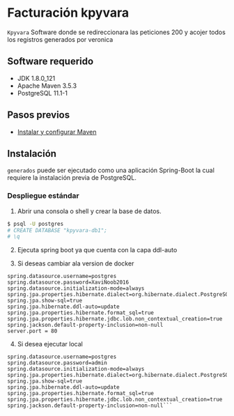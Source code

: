# Facturación kpyvara
`Kpyvara` Software donde se redireccionara las peticiones 200 y acojer todos los registros generados por veronica 

## Software requerido
- JDK 1.8.0_121
- Apache Maven 3.5.3
- PostgreSQL 11.1-1

## Pasos previos
- [Instalar y configurar Maven](https://www.mkyong.com/maven/how-to-install-maven-in-windows/)
## Instalación
`generados` puede ser ejecutado como una aplicación Spring-Boot la cual requiere la instalación previa de PostgreSQL.

### Despliegue estándar

1. Abrir una consola o shell y crear la base de datos.
```bash
$ psql -U postgres
# CREATE DATABASE "kpyvara-db1";
# \q
```
2. Ejecuta spring boot ya que cuenta con la capa ddl-auto

3. Si deseas cambiar ala version de docker 


```spring.datasource.url=jdbc:postgresql://dbpostgresql-db/facturacion-api
spring.datasource.username=postgres
spring.datasource.password=XaviNoob2016
spring.datasource.initialization-mode=always
spring.jpa.properties.hibernate.dialect=org.hibernate.dialect.PostgreSQLDialect
spring.jpa.show-sql=true 
spring.jpa.hibernate.ddl-auto=update
spring.jpa.properties.hibernate.format_sql=true
spring.jpa.properties.hibernate.jdbc.lob.non_contextual_creation=true
spring.jackson.default-property-inclusion=non-null
server.port = 80
```
 

4. Si desea ejecutar local 

```spring.datasource.url=jdbc:postgresql://localhost:5432/kpyvara-db1
spring.datasource.username=postgres
spring.datasource.password=admin
spring.datasource.initialization-mode=always
spring.jpa.properties.hibernate.dialect=org.hibernate.dialect.PostgreSQLDialect
spring.jpa.show-sql=true 
spring.jpa.hibernate.ddl-auto=update
spring.jpa.properties.hibernate.format_sql=true
spring.jpa.properties.hibernate.jdbc.lob.non_contextual_creation=true
spring.jackson.default-property-inclusion=non-null```

